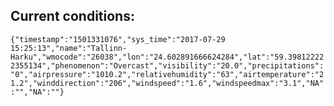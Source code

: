 ## Current conditions: 
 ``` {"timestamp":"1501331076","sys_time":"2017-07-29 15:25:13","name":"Tallinn-Harku","wmocode":"26038","lon":"24.602891666624284","lat":"59.398122222355134","phenomenon":"Overcast","visibility":"20.0","precipitations":"0","airpressure":"1010.2","relativehumidity":"63","airtemperature":"21.2","winddirection":"206","windspeed":"1.6","windspeedmax":"3.1","NA":"","NA":""} ```
